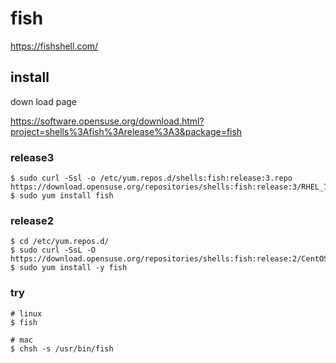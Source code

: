 # fish

https://fishshell.com/


install
--
down load page

https://software.opensuse.org/download.html?project=shells%3Afish%3Arelease%3A3&package=fish


### release3

```console
$ sudo curl -Ssl -o /etc/yum.repos.d/shells:fish:release:3.repo  https://download.opensuse.org/repositories/shells:fish:release:3/RHEL_7/shells:fish:release:3.repo
$ sudo yum install fish
```

### release2
```console
$ cd /etc/yum.repos.d/
$ sudo curl -SsL -O https://download.opensuse.org/repositories/shells:fish:release:2/CentOS_7/shells:fish:release:2.repo
$ sudo yum install -y fish
```

### try
```console
# linux
$ fish
```

```console
# mac
$ chsh -s /usr/bin/fish
```


